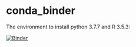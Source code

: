 # conda_binder
The environment to install python 3.7.7 and R 3.5.3: 

[![Binder](https://mybinder.org/badge_logo.svg)](https://mybinder.org/v2/gh/hsinlun0415/conda_binder.git/HEAD)

